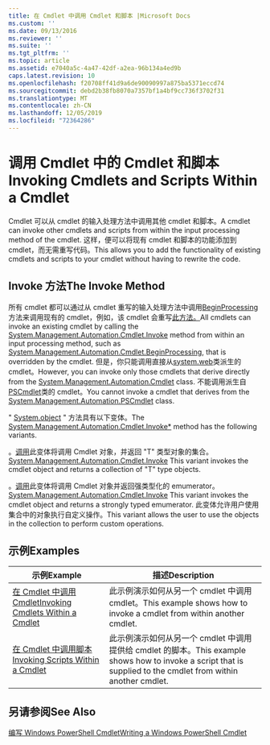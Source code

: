 ```yaml
---
title: 在 Cmdlet 中调用 Cmdlet 和脚本 |Microsoft Docs
ms.custom: ''
ms.date: 09/13/2016
ms.reviewer: ''
ms.suite: ''
ms.tgt_pltfrm: ''
ms.topic: article
ms.assetid: e7040a5c-4a47-42df-a2ea-96b134a4ed9b
caps.latest.revision: 10
ms.openlocfilehash: f20708ff41d9a6de90090997a875ba5371eccd74
ms.sourcegitcommit: debd2b38fb8070a7357bf1a4bf9cc736f3702f31
ms.translationtype: MT
ms.contentlocale: zh-CN
ms.lasthandoff: 12/05/2019
ms.locfileid: "72364286"
---
```

# <a name="invoking-cmdlets-and-scripts-within-a-cmdlet"></a><span data-ttu-id="69680-102">调用 Cmdlet 中的 Cmdlet 和脚本</span><span class="sxs-lookup"><span data-stu-id="69680-102">Invoking Cmdlets and Scripts Within a Cmdlet</span></span>

<span data-ttu-id="69680-103">Cmdlet 可以从 cmdlet 的输入处理方法中调用其他 cmdlet 和脚本。</span><span class="sxs-lookup"><span data-stu-id="69680-103">A cmdlet can invoke other cmdlets and scripts from within the input processing method of the cmdlet.</span></span> <span data-ttu-id="69680-104">这样，便可以将现有 cmdlet 和脚本的功能添加到 cmdlet，而无需重写代码。</span><span class="sxs-lookup"><span data-stu-id="69680-104">This allows you to add the functionality of existing cmdlets and scripts to your cmdlet without having to rewrite the code.</span></span>

## <a name="the-invoke-method"></a><span data-ttu-id="69680-105">Invoke 方法</span><span class="sxs-lookup"><span data-stu-id="69680-105">The Invoke Method</span></span>

<span data-ttu-id="69680-106">所有 cmdlet 都可以通过从 cmdlet 重写的输入处理方法中调用[BeginProcessing](/dotnet/api/System.Management.Automation.Cmdlet.BeginProcessing)方法来调用现有的 cmdlet，例如，该 cmdlet 会重写[此方法。](/dotnet/api/System.Management.Automation.Cmdlet.Invoke)</span><span class="sxs-lookup"><span data-stu-id="69680-106">All cmdlets can invoke an existing cmdlet by calling the [System.Management.Automation.Cmdlet.Invoke](/dotnet/api/System.Management.Automation.Cmdlet.Invoke) method from within an input processing method, such as [System.Management.Automation.Cmdlet.BeginProcessing](/dotnet/api/System.Management.Automation.Cmdlet.BeginProcessing), that is overridden by the cmdlet.</span></span> <span data-ttu-id="69680-107">但是，你只能调用直接从[system.web](/dotnet/api/System.Management.Automation.Cmdlet)类派生的 cmdlet。</span><span class="sxs-lookup"><span data-stu-id="69680-107">However, you can invoke only those cmdlets that derive directly from the [System.Management.Automation.Cmdlet](/dotnet/api/System.Management.Automation.Cmdlet) class.</span></span> <span data-ttu-id="69680-108">不能调用派生自[PSCmdlet](/dotnet/api/System.Management.Automation.PSCmdlet)类的 cmdlet。</span><span class="sxs-lookup"><span data-stu-id="69680-108">You cannot invoke a cmdlet that derives from the [System.Management.Automation.PSCmdlet](/dotnet/api/System.Management.Automation.PSCmdlet) class.</span></span>

<span data-ttu-id="69680-109">" [System.object](/dotnet/api/System.Management.Automation.Cmdlet.Invoke) " 方法具有以下变体。</span><span class="sxs-lookup"><span data-stu-id="69680-109">The [System.Management.Automation.Cmdlet.Invoke\*](/dotnet/api/System.Management.Automation.Cmdlet.Invoke) method has the following variants.</span></span>

<span data-ttu-id="69680-110">。[调用](/dotnet/api/System.Management.Automation.Cmdlet.Invoke)此变体将调用 Cmdlet 对象，并返回 "T" 类型对象的集合。</span><span class="sxs-lookup"><span data-stu-id="69680-110">[System.Management.Automation.Cmdlet.Invoke](/dotnet/api/System.Management.Automation.Cmdlet.Invoke) This variant invokes the cmdlet object and returns a collection of "T" type objects.</span></span>

<span data-ttu-id="69680-111">。[调用](/dotnet/api/System.Management.Automation.Cmdlet.Invoke)此变体将调用 Cmdlet 对象并返回强类型化的 emumerator。</span><span class="sxs-lookup"><span data-stu-id="69680-111">[System.Management.Automation.Cmdlet.Invoke](/dotnet/api/System.Management.Automation.Cmdlet.Invoke) This variant invokes the cmdlet object and returns a strongly typed emumerator.</span></span> <span data-ttu-id="69680-112">此变体允许用户使用集合中的对象执行自定义操作。</span><span class="sxs-lookup"><span data-stu-id="69680-112">This variant allows the user to use the objects in the collection to perform custom operations.</span></span>

## <a name="examples"></a><span data-ttu-id="69680-113">示例</span><span class="sxs-lookup"><span data-stu-id="69680-113">Examples</span></span>

|<span data-ttu-id="69680-114">示例</span><span class="sxs-lookup"><span data-stu-id="69680-114">Example</span></span>|<span data-ttu-id="69680-115">描述</span><span class="sxs-lookup"><span data-stu-id="69680-115">Description</span></span>|
|-------------|-----------------|
|[<span data-ttu-id="69680-116">在 Cmdlet 中调用 Cmdlet</span><span class="sxs-lookup"><span data-stu-id="69680-116">Invoking Cmdlets Within a Cmdlet</span></span>](./how-to-invoke-a-cmdlet-from-within-a-cmdlet.md)|<span data-ttu-id="69680-117">此示例演示如何从另一个 cmdlet 中调用 cmdlet。</span><span class="sxs-lookup"><span data-stu-id="69680-117">This example shows how to invoke a cmdlet from within another cmdlet.</span></span>|
|[<span data-ttu-id="69680-118">在 Cmdlet 中调用脚本</span><span class="sxs-lookup"><span data-stu-id="69680-118">Invoking Scripts Within a Cmdlet</span></span>](./how-to-invoke-scripts-within-a-cmdlet.md)|<span data-ttu-id="69680-119">此示例演示如何从另一个 cmdlet 中调用提供给 cmdlet 的脚本。</span><span class="sxs-lookup"><span data-stu-id="69680-119">This example shows how to invoke a script that is supplied to the cmdlet from within another cmdlet.</span></span>|

## <a name="see-also"></a><span data-ttu-id="69680-120">另请参阅</span><span class="sxs-lookup"><span data-stu-id="69680-120">See Also</span></span>

[<span data-ttu-id="69680-121">编写 Windows PowerShell Cmdlet</span><span class="sxs-lookup"><span data-stu-id="69680-121">Writing a Windows PowerShell Cmdlet</span></span>](./writing-a-windows-powershell-cmdlet.md)
